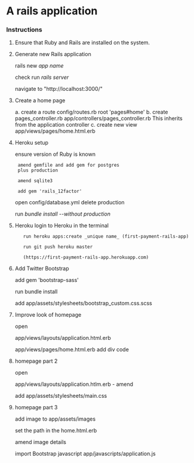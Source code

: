 # A rails application

### Instructions

  1. Ensure that Ruby and Rails are installed on the system.

  2. Generate new Rails application

      rails new _app name_

      check run _rails server_

      navigate to  "http://localhost:3000/"

  3. Create a home page

      a. create a route
        config/routes.rb
          root 'pages#home'
      b. create pages_controller.rb
          app/controllers/pages_controller.rb
            This inherits from the application controller
      c. create new view
          app/views/pages/home.html.erb

  4. Heroku setup

      ensure version of Ruby is known

          amend gemfile and add gem for postgres
          plus production

          amend sqlite3

          add gem 'rails_12factor'

      open config/database.yml
          delete production

      run _bundle install --without production_

  5. Heroku
        login to Heroku in the terminal

            run heroku apps:create _unique name_ (first-payment-rails-app)

            run git push heroku master

            (https://first-payment-rails-app.herokuapp.com)

  6. Add Twitter Bootstrap

        add gem 'bootstrap-sass'

        run bundle install

        add app/assets/stylesheets/bootstrap_custom.css.scss

  7. Improve look of homepage

        open

        app/views/layouts/application.html.erb

        app/views/pages/home.html.erb
          add div code

  8. homepage part 2

        open

        app/views/layouts/application.htlm.erb - amend

        add app/assets/stylesheets/main.css

  9. homepage part 3

        add image to app/assets/images

        set the path in the home.html.erb

        amend image details

        import Bootstrap javascript
        app/javascripts/application.js
        
